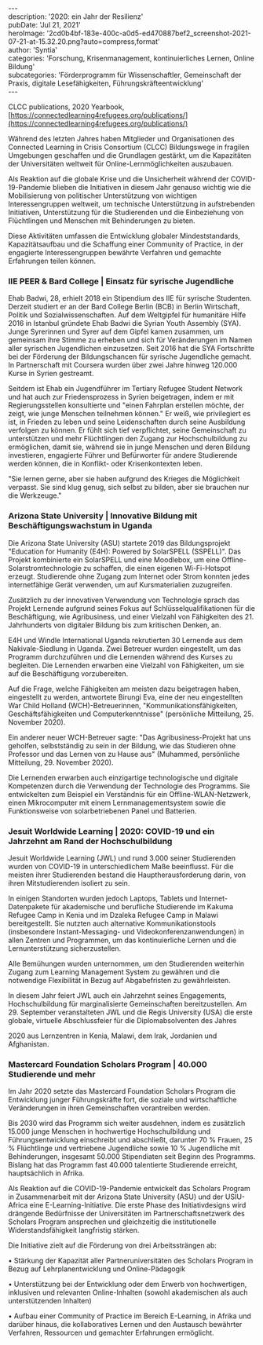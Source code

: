 \---  
description: '2020: ein Jahr der Resilienz'  
pubDate: 'Jul 21, 2021'  
heroImage: '2cd0b4bf-183e-400c-a0d5-ed470887bef2_screenshot-2021-07-21-at-15.32.20.png?auto=compress,format'  
author: 'Syntia'  
categories: 'Forschung, Krisenmanagement, kontinuierliches Lernen, Online Bildung'  
subcategories: 'Förderprogramm für Wissenschaftler, Gemeinschaft der Praxis, digitale Lesefähigkeiten, Führungskräfteentwicklung'  
\---  

CLCC publications, 2020 Yearbook, [https://connectedlearning4refugees.org/publications/](https://connectedlearning4refugees.org/publications/)

Während des letzten Jahres haben Mitglieder und Organisationen des Connected Learning in Crisis Consortium (CLCC) Bildungswege in fragilen Umgebungen geschaffen und die Grundlagen gestärkt, um die Kapazitäten der Universitäten weltweit für Online-Lernmöglichkeiten auszubauen.

Als Reaktion auf die globale Krise und die Unsicherheit während der COVID-19-Pandemie blieben die Initiativen in diesem Jahr genauso wichtig wie die Mobilisierung von politischer Unterstützung von wichtigen Interessengruppen weltweit, um technische Unterstützung in aufstrebenden Initiativen, Unterstützung für die Studierenden und die Einbeziehung von Flüchtlingen und Menschen mit Behinderungen zu bieten.

Diese Aktivitäten umfassen die Entwicklung globaler Mindeststandards, Kapazitätsaufbau und die Schaffung einer Community of Practice, in der engagierte Interessengruppen bewährte Verfahren und gemachte Erfahrungen teilen können.

### **IIE PEER & Bard College | Einsatz für syrische Jugendliche**

Ehab Badwi, 28, erhielt 2018 ein Stipendium des IIE für syrische Studenten. Derzeit studiert er an der Bard College Berlin (BCB) in Berlin Wirtschaft, Politik und Sozialwissenschaften. Auf dem Weltgipfel für humanitäre Hilfe 2016 in Istanbul gründete Ehab Badwi die Syrian Youth Assembly (SYA). Junge Syrerinnen und Syrer auf dem Gipfel kamen zusammen, um gemeinsam ihre Stimme zu erheben und sich für Veränderungen im Namen aller syrischen Jugendlichen einzusetzen. Seit 2016 hat die SYA Fortschritte bei der Förderung der Bildungschancen für syrische Jugendliche gemacht. In Partnerschaft mit Coursera wurden über zwei Jahre hinweg 120.000 Kurse in Syrien gestreamt.

Seitdem ist Ehab ein Jugendführer im Tertiary Refugee Student Network und hat auch zur Friedensprozess in Syrien beigetragen, indem er mit Regierungsstellen konsultierte und "einen Fahrplan erstellen möchte, der zeigt, wie junge Menschen teilnehmen können." Er weiß, wie privilegiert es ist, in Frieden zu leben und seine Leidenschaften durch seine Ausbildung verfolgen zu können. Er fühlt sich tief verpflichtet, seine Gemeinschaft zu unterstützen und mehr Flüchtlingen den Zugang zur Hochschulbildung zu ermöglichen, damit sie, während sie in junge Menschen und deren Bildung investieren, engagierte Führer und Befürworter für andere Studierende werden können, die in Konflikt- oder Krisenkontexten leben.

"Sie lernen gerne, aber sie haben aufgrund des Krieges die Möglichkeit verpasst. Sie sind klug genug, sich selbst zu bilden, aber sie brauchen nur die Werkzeuge."

### **Arizona State University | Innovative Bildung mit Beschäftigungswachstum in Uganda**

Die Arizona State University (ASU) startete 2019 das Bildungsprojekt "Education for Humanity (E4H): Powered by SolarSPELL (SSPELL)". Das Projekt kombinierte ein SolarSPELL und eine Moodlebox, um eine Offline-Solarstromtechnologie zu schaffen, die einen eigenen Wi-Fi-Hotspot erzeugt. Studierende ohne Zugang zum Internet oder Strom konnten jedes internetfähige Gerät verwenden, um auf Kursmaterialien zuzugreifen.

Zusätzlich zu der innovativen Verwendung von Technologie sprach das Projekt Lernende aufgrund seines Fokus auf Schlüsselqualifikationen für die Beschäftigung, wie Agribusiness, und einer Vielzahl von Fähigkeiten des 21. Jahrhunderts von digitaler Bildung bis zum kritischen Denken, an.

E4H und Windle International Uganda rekrutierten 30 Lernende aus dem Nakivale-Siedlung in Uganda. Zwei Betreuer wurden eingestellt, um das Programm durchzuführen und die Lernenden während des Kurses zu begleiten. Die Lernenden erwarben eine Vielzahl von Fähigkeiten, um sie auf die Beschäftigung vorzubereiten.

Auf die Frage, welche Fähigkeiten am meisten dazu beigetragen haben, eingestellt zu werden, antwortete Birungi Eva, eine der neu eingestellten War Child Holland (WCH)-Betreuerinnen, "Kommunikationsfähigkeiten, Geschäftsfähigkeiten und Computerkenntnisse" (persönliche Mitteilung, 25. November 2020).

Ein anderer neuer WCH-Betreuer sagte: "Das Agribusiness-Projekt hat uns geholfen, selbstständig zu sein in der Bildung, wie das Studieren ohne Professor und das Lernen von zu Hause aus" (Muhammed, persönliche Mitteilung, 29. November 2020).

Die Lernenden erwarben auch einzigartige technologische und digitale Kompetenzen durch die Verwendung der Technologie des Programms. Sie entwickelten zum Beispiel ein Verständnis für ein Offline-WLAN-Netzwerk, einen Mikrocomputer mit einem Lernmanagementsystem sowie die Funktionsweise von solarbetriebenen Panel und Batterien.

### **Jesuit Worldwide Learning | 2020: COVID-19 und ein Jahrzehnt am Rand der Hochschulbildung**

Jesuit Worldwide Learning (JWL) und rund 3.000 seiner Studierenden wurden von COVID-19 in unterschiedlichem Maße beeinflusst. Für die meisten ihrer Studierenden bestand die Hauptherausforderung darin, von ihren Mitstudierenden isoliert zu sein.

In einigen Standorten wurden jedoch Laptops, Tablets und Internet-Datenpakete für akademische und berufliche Studierende im Kakuma Refugee Camp in Kenia und im Dzaleka Refugee Camp in Malawi bereitgestellt. Sie nutzten auch alternative Kommunikationstools (insbesondere Instant-Messaging- und Videokonferenzanwendungen) in allen Zentren und Programmen, um das kontinuierliche Lernen und die Lernunterstützung sicherzustellen.

Alle Bemühungen wurden unternommen, um den Studierenden weiterhin Zugang zum Learning Management System zu gewähren und die notwendige Flexibilität in Bezug auf Abgabefristen zu gewährleisten.

In diesem Jahr feiert JWL auch ein Jahrzehnt seines Engagements, Hochschulbildung für marginalisierte Gemeinschaften bereitzustellen. Am 29. September veranstalteten JWL und die Regis University (USA) die erste globale, virtuelle Abschlussfeier für die Diplomabsolventen des Jahres

2020 aus Lernzentren in Kenia, Malawi, dem Irak, Jordanien und Afghanistan.

### **Mastercard Foundation Scholars Program | 40.000 Studierende und mehr**

Im Jahr 2020 setzte das Mastercard Foundation Scholars Program die Entwicklung junger Führungskräfte fort, die soziale und wirtschaftliche Veränderungen in ihren Gemeinschaften vorantreiben werden.

Bis 2030 wird das Programm sich weiter ausdehnen, indem es zusätzlich 15.000 junge Menschen in hochwertige Hochschulbildung und Führungsentwicklung einschreibt und abschließt, darunter 70 % Frauen, 25 % Flüchtlinge und vertriebene Jugendliche sowie 10 % Jugendliche mit Behinderungen, insgesamt 50.000 Stipendiaten seit Beginn des Programms. Bislang hat das Programm fast 40.000 talentierte Studierende erreicht, hauptsächlich in Afrika.

Als Reaktion auf die COVID-19-Pandemie entwickelt das Scholars Program in Zusammenarbeit mit der Arizona State University (ASU) und der USIU-Africa eine E-Learning-Initiative. Die erste Phase des Initiativdesigns wird drängende Bedürfnisse der Universitäten im Partnerschaftsnetzwerk des Scholars Program ansprechen und gleichzeitig die institutionelle Widerstandsfähigkeit langfristig stärken.

Die Initiative zielt auf die Förderung von drei Arbeitssträngen ab:

• Stärkung der Kapazität aller Partneruniversitäten des Scholars Program in Bezug auf Lehrplanentwicklung und Online-Pädagogik

• Unterstützung bei der Entwicklung oder dem Erwerb von hochwertigen, inklusiven und relevanten Online-Inhalten (sowohl akademischen als auch unterstützenden Inhalten)

• Aufbau einer Community of Practice im Bereich E-Learning, in Afrika und darüber hinaus, die kollaboratives Lernen und den Austausch bewährter Verfahren, Ressourcen und gemachter Erfahrungen ermöglicht.